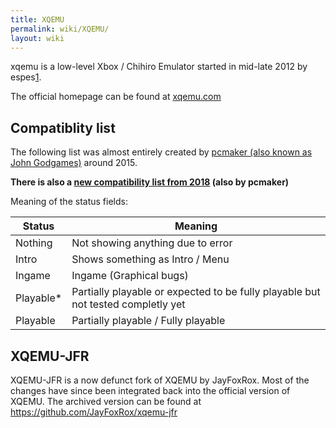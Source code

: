 ```yaml
---
title: XQEMU
permalink: wiki/XQEMU/
layout: wiki
---
```


xqemu is a low-level Xbox / Chihiro Emulator started in mid-late 2012 by
espes[1](https://github.com/espes/xqemu/commit/d823f5802e7c4c84163aea8b4d924044951c705e).

The official homepage can be found at [xqemu.com](http://xqemu.com)

Compatiblity list
-----------------

The following list was almost entirely created by [pcmaker (also known
as John Godgames)](https://www.youtube.com/user/pcmaker2) around 2015.

**There is also a [new compatibility list from
2018](https://docs.google.com/spreadsheets/d/1sVtQ9SNPathKAMCqfYtvJQP0bs0UeLzP9otPHvZDMwE/edit#gid=709879345)
(also by pcmaker)**

Meaning of the status fields:

| Status     | Meaning                                                                          |
|------------|----------------------------------------------------------------------------------|
| Nothing    | Not showing anything due to error                                                |
| Intro      | Shows something as Intro / Menu                                                  |
| Ingame     | Ingame (Graphical bugs)                                                          |
| Playable\* | Partially playable or expected to be fully playable but not tested completly yet |
| Playable   | Partially playable / Fully playable                                              |

XQEMU-JFR
---------

XQEMU-JFR is a now defunct fork of XQEMU by JayFoxRox. Most of the
changes have since been integrated back into the official version of
XQEMU. The archived version can be found at
<https://github.com/JayFoxRox/xqemu-jfr>
